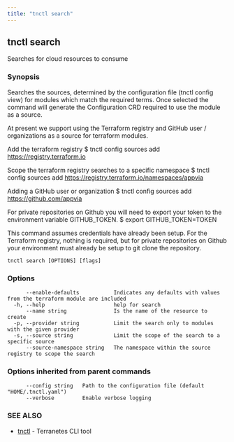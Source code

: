 ```yaml
---
title: "tnctl search"
---
```

## tnctl search

Searches for cloud resources to consume

### Synopsis


Searches the sources, determined by the configuration file (tnctl config view)
for modules which match the required terms. Once selected the command will
generate the Configuration CRD required to use the module as a source.

At present we support using the Terraform registry and GitHub user / organizations
as a source for terraform modules.

Add the terraform registry
$ tnctl config sources add https://registry.terraform.io

Scope the terraform registry searches to a specific namespace
$ tnctl config sources add https://registry.terraform.io/namespaces/appvia

Adding a GitHub user or organization
$ tnctl config sources add https://github.com/appvia

For private repositories on Github you will need to export your token
to the environment variable GITHUB_TOKEN.
$ export GITHUB_TOKEN=TOKEN

This command assumes credentials have already been setup. For the Terraform registry,
nothing is required, but for private repositories on Github your environment must
already be setup to git clone the repository.


```
tnctl search [OPTIONS] [flags]
```

### Options

```
      --enable-defaults           Indicates any defaults with values from the terraform module are included
  -h, --help                      help for search
      --name string               Is the name of the resource to create
  -p, --provider string           Limit the search only to modules with the given provider
  -s, --source string             Limit the scope of the search to a specific source
      --source-namespace string   The namespace within the source registry to scope the search
```

### Options inherited from parent commands

```
      --config string   Path to the configuration file (default "HOME/.tnctl.yaml")
      --verbose         Enable verbose logging
```

### SEE ALSO

* [tnctl](../tnctl)	 - Terranetes CLI tool

